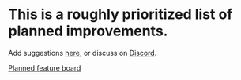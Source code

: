 # This is a roughly prioritized list of planned improvements.

Add suggestions [here](https://github.com/theProgramLuke/chess_opening_drills/issues), or discuss on [Discord](https://discord.gg/yCjMRRCqeJ).

[Planned feature board](https://github.com/theProgramLuke/chess_opening_drills/projects/1)